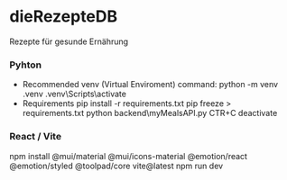 # dieRezepteDB
Rezepte für gesunde Ernährung

### Pyhton

- Recommended venv (Virtual Enviroment)
command: python -m venv .venv
.venv\Scripts\activate
- Requirements
pip install -r requirements.txt
pip freeze > requirements.txt
python backend\myMealsAPI.py
CTR+C
deactivate

### React / Vite

npm install @mui/material @mui/icons-material @emotion/react @emotion/styled @toolpad/core vite@latest
npm run dev